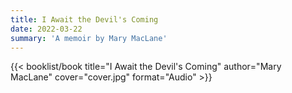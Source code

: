 ```yaml
---
title: I Await the Devil's Coming
date: 2022-03-22
summary: 'A memoir by Mary MacLane'
---
```


{{< booklist/book
title="I Await the Devil's Coming"
author="Mary MacLane"
cover="cover.jpg"
format="Audio" >}}
